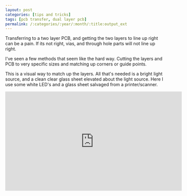 ```yaml
---
layout: post
categories: [tips and tricks]
tags: [pcb transfer, dual layer pcb]
permalink: /:categories/:year/:month/:title:output_ext
---
```



Transferring to a two layer PCB, and getting the two layers to line up right can be a pain. If its not right, vias, and through hole parts will not line up right.

I've seen a few methods that seem like the hard way. Cutting the layers and PCB to very specific sizes and matching up corners or guide points.

This is a visual way to match up the layers. All that's needed is a bright light source, and a clean clear glass sheet elevated about the light source. Here I use some white LED's and a glass sheet salvaged from a printer/scanner.

<div class="embed-responsive embed-responsive-16by9 col-md-10 col-lg-7">
  <iframe class="embed-responsive-item" width="560" height="315" src="https://www.youtube.com/embed/yYOqUEfF630" frameborder="0" allow="autoplay; encrypted-media" allowfullscreen></iframe>
</div>
